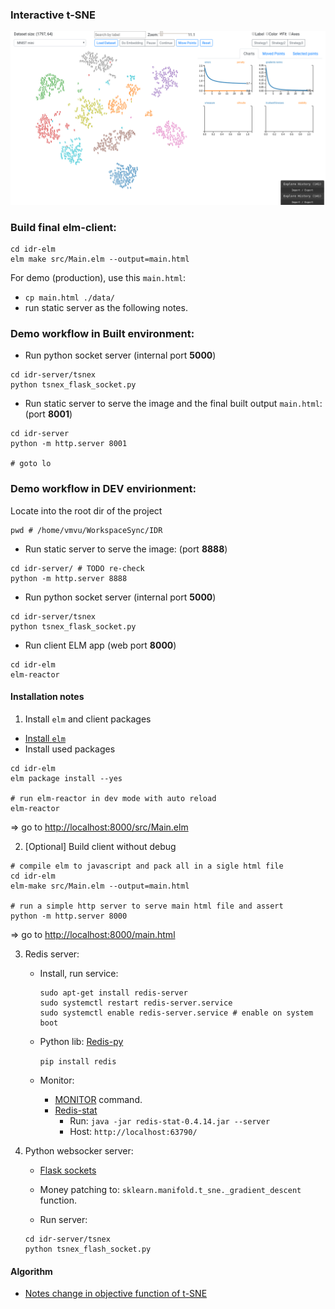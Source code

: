 ### Interactive t-SNE

![tsnex-demo](./notes/demo.png)


### Build final elm-client:
```
cd idr-elm
elm make src/Main.elm --output=main.html
```

For demo (production), use this `main.html`:
+ `cp main.html ./data/`
+ run static server as the following notes.


### Demo workflow in Built environment:
+ Run python socket server (internal port **5000**)
```
cd idr-server/tsnex
python tsnex_flask_socket.py 

```

+ Run static server to serve the image and the final built output `main.html`: (port **8001**)
```
cd idr-server
python -m http.server 8001

# goto lo
```


### Demo workflow in DEV envirionment:

Locate into the root dir of the project
```
pwd # /home/vmvu/WorkspaceSync/IDR
```

+ Run static server to serve the image: (port **8888**)
```
cd idr-server/ # TODO re-check
python -m http.server 8888

```

+ Run python socket server (internal port **5000**)
```
cd idr-server/tsnex
python tsnex_flask_socket.py 

```

+ Run client ELM app (web port **8000**)
```
cd idr-elm
elm-reactor
```


#### Installation notes

1. Install `elm` and client packages
+ [Install `elm`](https://guide.elm-lang.org/install.html)
+ Install used packages

```
cd idr-elm
elm package install --yes

# run elm-reactor in dev mode with auto reload
elm-reactor

```

=> go to [http://localhost:8000/src/Main.elm](http://localhost:8000/src/Main.elm)


2. [Optional] Build client without debug

```
# compile elm to javascript and pack all in a sigle html file
cd idr-elm
elm-make src/Main.elm --output=main.html

# run a simple http server to serve main html file and assert
python -m http.server 8000

```

=> go to [http://localhost:8000/main.html](http://localhost:8000/main.html)


3. Redis server:
    + Install, run service:

        ```
        sudo apt-get install redis-server
        sudo systemctl restart redis-server.service
        sudo systemctl enable redis-server.service # enable on system boot
        ```

    + Python lib: [Redis-py](https://github.com/andymccurdy/redis-py)

        `pip install redis`

    + Monitor:

        * [MONITOR](https://redis.io/commands/monitor) command.
        * [Redis-stat](https://github.com/junegunn/redis-stat)
            - Run: `java -jar redis-stat-0.4.14.jar --server`
            - Host: `http://localhost:63790/`

4. Python websocker server:

    + [Flask sockets](https://github.com/kennethreitz/flask-sockets)

    + Money patching to: `sklearn.manifold.t_sne._gradient_descent` function.

    + Run server: 
    ```
    cd idr-server/tsnex
    python tsnex_flash_socket.py
    ```


#### Algorithm
+ [Notes change in objective function of t-SNE](notes/notes%20change%20in%20objective%20function%20tsne.md)
